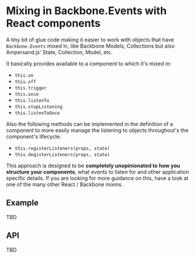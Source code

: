 # Mixing in Backbone.Events with React components

A tiny bit of glue code making it easier to work with objects that have `Backbone.Events` mixed in, like Backbone Models, Collections but also Ampersand.js' State, Collection, Model, etc.


It basically provides available to a component to which it's mixed in:

- `this.on`
- `this.off`
- `this.trigger`
- `this.once`
- `this.listenTo`
- `this.stopListening`
- `this.listenToOnce`

Also the following methods can be implemented in the definition of a component to more easily manage
the listening to objects throughout's the component's lifecycle:

- `this.registerListeners(props, state)`
- `this.degisterListeners(props, state)`

This approach is designed to be **completely unopinionated to how you structure your components**, what events to listen for and other application specific details. If you are looking for more guidance on this, have a look at one of the many other React / Backbone mixins.

## Example

TBD

## API

TBD

